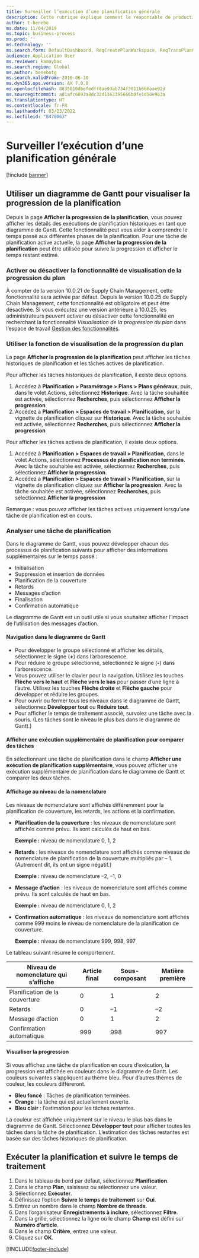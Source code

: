 ```yaml
---
title: Surveiller l’exécution d’une planification générale
description: Cette rubrique explique comment le responsable de production peut vérifier si une exécution de la planification est en cours.
author: t-benebo
ms.date: 11/04/2019
ms.topic: business-process
ms.prod: ''
ms.technology: ''
ms.search.form: DefaultDashboard, ReqCreatePlanWorkspace, ReqTransPlanCard, SysQueryForm, InventItemIdLookupSimple, ReqLog, ReqProcessTaskTrace
audience: Application User
ms.reviewer: kamaybac
ms.search.region: Global
ms.author: benebotg
ms.search.validFrom: 2016-06-30
ms.dyn365.ops.version: AX 7.0.0
ms.openlocfilehash: 8835010dbefedff0ae93ab734f3011b6b6aae92d
ms.sourcegitcommit: ad1afc6893a8dc32d1363395666b0fe1d50e983a
ms.translationtype: HT
ms.contentlocale: fr-FR
ms.lasthandoff: 03/23/2022
ms.locfileid: "8470063"
---
```

# <a name="monitor-a-master-planning-run"></a>Surveiller l’exécution d’une planification générale

[!include [banner](../../includes/banner.md)]

## <a name="use-a-gantt-chart-to-visualize-master-planning-progress"></a>Utiliser un diagramme de Gantt pour visualiser la progression de la planification

Depuis la page **Afficher la progression de la planification**, vous pouvez afficher les détails des exécutions de planification historiques en tant que diagramme de Gantt. Cette fonctionnalité peut vous aider à comprendre le temps passé aux différentes phases de la planification. Pour une tâche de planification active actuelle, la page **Afficher la progression de la planification** peut être utilisée pour suivre la progression et afficher le temps restant estimé.

### <a name="turn-the-master-plan-progress-visualization-feature-on-or-off"></a>Activer ou désactiver la fonctionnalité de visualisation de la progression du plan

À compter de la version 10.0.21 de Supply Chain Management, cette fonctionnalité sera activée par défaut. Depuis la version 10.0.25 de Supply Chain Management, cette fonctionnalité est obligatoire et peut être désactivée. Si vous exécutez une version antérieure à 10.0.25, les administrateurs peuvent activer ou désactiver cette fonctionnalité en recherchant la fonctionnalité *Visualisation de la progression du plan* dans l’espace de travail [Gestion des fonctionnalités](../../../fin-ops-core/fin-ops/get-started/feature-management/feature-management-overview.md).

### <a name="use-the-master-plan-progress-visualization-feature"></a>Utiliser la fonction de visualisation de la progression du plan

La page **Afficher la progression de la planification** peut afficher les tâches historiques de planification et les tâches actives de planification. 

Pour afficher les tâches historiques de planification, il existe deux options. 

1. Accédez à **Planification \> Paramétrage \> Plans \> Plans généraux**, puis, dans le volet Actions, sélectionnez **Historique**. Avec la tâche souhaitée est activée, sélectionnez **Recherches**, puis sélectionnez **Afficher la progression**
1. Accédez à **Planification \> Espaces de travail \> Planification**, sur la vignette de planification cliquez sur **Historique**. Avec la tâche souhaitée est activée, sélectionnez **Recherches**, puis sélectionnez **Afficher la progression**

Pour afficher les tâches actives de planification, il existe deux options. 
1. Accédez à **Planification \> Espaces de travail \> Planification**, dans le volet Actions, sélectionnez **Processus de planification non terminés**. Avec la tâche souhaitée est activée, sélectionnez **Recherches**, puis sélectionnez **Afficher la progression**.
1. Accédez à **Planification \> Espaces de travail \> Planification**, sur la vignette de planification cliquez sur **Afficher la progression**. Avec la tâche souhaitée est activée, sélectionnez **Recherches**, puis sélectionnez **Afficher la progression**

Remarque : vous pouvez afficher les tâches actives uniquement lorsqu’une tâche de planification est en cours.

### <a name="analyze-a-master-planning-job"></a>Analyser une tâche de planification

Dans le diagramme de Gantt, vous pouvez développer chacun des processus de planification suivants pour afficher des informations supplémentaires sur le temps passé :

- Initialisation
- Suppression et insertion de données
- Planification de la couverture
- Retards
- Messages d’action
- Finalisation
- Confirmation automatique

Le diagramme de Gantt est un outil utile si vous souhaitez afficher l’impact de l’utilisation des messages d’action.

#### <a name="navigation-in-the-gantt-chart"></a>Navigation dans le diagramme de Gantt

- Pour développer le groupe sélectionné et afficher les détails, sélectionnez le signe (**+**) dans l’arborescence.
- Pour réduire le groupe sélectionné, sélectionnez le signe (**-**) dans l’arborescence.
- Vous pouvez utiliser le clavier pour la navigation. Utilisez les touches **Flèche vers le haut** et **Flèche vers le bas** pour passer d’une ligne à l’autre. Utilisez les touches **Flèche droite** et **Flèche gauche** pour développer et réduire les groupes.
- Pour ouvrir ou fermer tous les niveaux dans le diagramme de Gantt, sélectionnez **Développer tout** ou **Réduire tout**.
- Pour afficher le temps de traitement associé, survolez une tâche avec la souris. (Les tâches sont le niveau le plus bas dans le diagramme de Gantt.)

#### <a name="view-an-additional-master-planning-run-to-compare-jobs"></a>Afficher une exécution supplémentaire de planification pour comparer des tâches

En sélectionnant une tâche de planification dans le champ **Afficher une exécution de planification supplémentaire**, vous pouvez afficher une exécution supplémentaire de planification dans le diagramme de Gantt et comparer les deux tâches.

#### <a name="bom-level-display"></a>Affichage au niveau de la nomenclature

Les niveaux de nomenclature sont affichés différemment pour la planification de couverture, les retards, les actions et la confirmation.

- **Planification de la couverture** : les niveaux de nomenclature sont affichés comme prévu. Ils sont calculés de haut en bas.

    **Exemple :** niveau de nomenclature 0, 1, 2

- **Retards** : les niveaux de nomenclature sont affichés comme niveaux de nomenclature de planification de la couverture multipliés par – 1. (Autrement dit, ils ont un signe négatif.)

    **Exemple :** niveau de nomenclature –2, –1, 0

- **Message d’action** : les niveaux de nomenclature sont affichés comme prévu. Ils sont calculés de haut en bas.

    **Exemple :** niveau de nomenclature 0, 1, 2

- **Confirmation automatique** : les niveaux de nomenclature sont affichés comme 999 moins le niveau de nomenclature de la planification de couverture.

    **Exemple :** niveau de nomenclature 999, 998, 997

Le tableau suivant résume le comportement.

| Niveau de nomenclature qui s’affiche | Article final | Sous-composant | Matière première |
|---|---|---|---|
| Planification de la couverture | 0 | 1 | 2 |
| Retards | 0 | –1 | –2 |
| Message d’action | 0 | 1 | 2 |
| Confirmation automatique | 999 | 998 | 997 |

#### <a name="visualize-progress"></a>Visualiser la progression

Si vous affichez une tâche de planification en cours d’exécution, la progression est affichée en couleurs dans le diagramme de Gantt. Les couleurs suivantes s’appliquent au thème bleu. Pour d’autres thèmes de couleur, les couleurs différeront.

- **Bleu foncé** : Tâches de planification terminées.
- **Orange** : la tâche qui est actuellement ouverte.
- **Bleu clair** : l’estimation pour les tâches restantes.

La couleur est affichée uniquement sur le niveau le plus bas dans le diagramme de Gantt. Sélectionnez **Développer tout** pour afficher toutes les tâches dans la tâche de planification. L’estimation des tâches restantes est basée sur des tâches historiques de planification.

## <a name="run-master-planning-and-track-processing-time"></a>Exécuter la planification et suivre le temps de traitement

1. Dans le tableau de bord par défaut, sélectionnez **Planification**.
1. Dans le champ **Plan**, saisissez ou sélectionnez une valeur.
1. Sélectionnez **Exécuter**.
1. Définissez l’option **Suivre le temps de traitement** sur **Oui**.
1. Entrez un nombre dans le champ **Nombre de threads**.
1. Dans l’organisateur **Enregistrements à inclure**, sélectionnez **Filtre**.
1. Dans la grille, sélectionnez la ligne où le champ **Champ** est défini sur **Numéro d’article**.
1. Dans le champ **Critère**, entrez une valeur.
1. Cliquez sur **OK**.


[!INCLUDE[footer-include](../../../includes/footer-banner.md)]